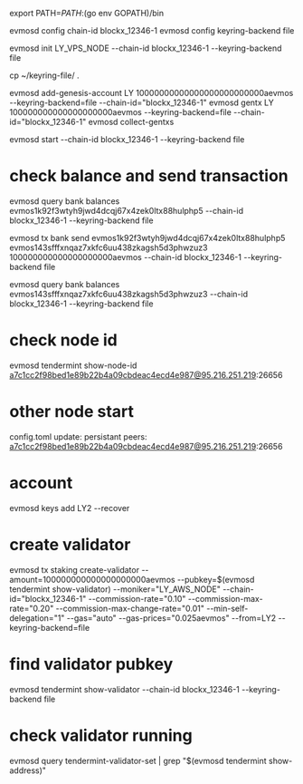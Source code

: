 export PATH=$PATH:$(go env GOPATH)/bin

evmosd config chain-id blockx_12346-1
evmosd config keyring-backend file

evmosd init LY_VPS_NODE --chain-id blockx_12346-1 --keyring-backend file

cp ~/keyring-file/ .

evmosd add-genesis-account LY 10000000000000000000000000aevmos --keyring-backend=file --chain-id="blockx_12346-1"
evmosd gentx LY 100000000000000000000aevmos --keyring-backend=file --chain-id="blockx_12346-1"
evmosd collect-gentxs

evmosd start --chain-id blockx_12346-1 --keyring-backend file


# check balance and send transaction
evmosd query bank balances evmos1k92f3wtyh9jwd4dcqj67x4zek0ltx88hulphp5 --chain-id blockx_12346-1 --keyring-backend file

evmosd tx bank send evmos1k92f3wtyh9jwd4dcqj67x4zek0ltx88hulphp5 evmos143sfffxnqaz7xkfc6uu438zkagsh5d3phwzuz3 100000000000000000000aevmos --chain-id blockx_12346-1 --keyring-backend file

evmosd query bank balances evmos143sfffxnqaz7xkfc6uu438zkagsh5d3phwzuz3 --chain-id blockx_12346-1 --keyring-backend file

# check node id
evmosd tendermint show-node-id
a7c1cc2f98bed1e89b22b4a09cbdeac4ecd4e987@95.216.251.219:26656

# other node start
config.toml update: persistant peers:
a7c1cc2f98bed1e89b22b4a09cbdeac4ecd4e987@95.216.251.219:26656

# account
evmosd keys add LY2 --recover



# create validator
evmosd tx staking create-validator   --amount=100000000000000000000aevmos   --pubkey=$(evmosd tendermint show-validator)   --moniker="LY_AWS_NODE"   --chain-id="blockx_12346-1"   --commission-rate="0.10"   --commission-max-rate="0.20"   --commission-max-change-rate="0.01"   --min-self-delegation="1"   --gas="auto"   --gas-prices="0.025aevmos"   --from=LY2 --keyring-backend=file


# find validator pubkey
evmosd tendermint show-validator --chain-id blockx_12346-1 --keyring-backend file

# check validator running
evmosd query tendermint-validator-set | grep "$(evmosd tendermint show-address)"